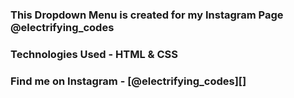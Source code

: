### This Dropdown Menu is created for my Instagram Page @electrifying_codes

### Technologies Used - HTML & CSS

### Find me on Instagram - [@electrifying_codes][]

[Instagram]: https://www.instagram.com/electrifying_codes